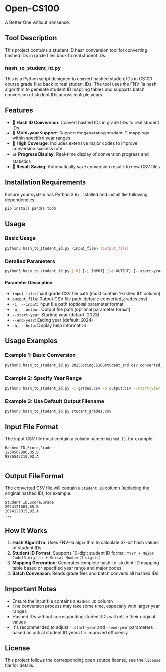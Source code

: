 # Open-CS100
A Better One without nonsense.

## Tool Description

This project contains a student ID hash conversion tool for converting hashed IDs in grade files back to real student IDs.

### hash_to_student_id.py

This is a Python script designed to convert hashed student IDs in CS100 course grade files back to real student IDs. The tool uses the FNV-1a hash algorithm to generate student ID mapping tables and supports batch conversion of student IDs across multiple years.

## Features

- 🔄 **Hash ID Conversion**: Convert hashed IDs in grade files to real student IDs
- 📅 **Multi-year Support**: Support for generating student ID mappings within specified year ranges
- 🎯 **High Coverage**: Includes extensive major codes to improve conversion success rate
- 📊 **Progress Display**: Real-time display of conversion progress and statistics
- 💾 **Result Saving**: Automatically save conversion results to new CSV files

## Installation Requirements

Ensure your system has Python 3.6+ installed and install the following dependencies:

```bash
pip install pandas tqdm
```

## Usage

### Basic Usage

```bash
python3 hash_to_student_id.py <input_file> [output_file]
```

### Detailed Parameters

```bash
python3 hash_to_student_id.py [-h] [-i INPUT] [-o OUTPUT] [--start-year START_YEAR] [--end-year END_YEAR] [input_file] [output_file]
```

#### Parameter Description

- `input_file`: Input grade CSV file path (must contain 'Hashed ID' column)
- `output_file`: Output CSV file path (default: converted_grades.csv)
- `-i, --input`: Input file path (optional parameter format)
- `-o, --output`: Output file path (optional parameter format)
- `--start-year`: Starting year (default: 2023)
- `--end-year`: Ending year (default: 2024)
- `-h, --help`: Display help information

## Usage Examples

### Example 1: Basic Conversion
```bash
python3 hash_to_student_id.py 2025SpringCS100student_end.csv converted_grades.csv
```

### Example 2: Specify Year Range
```bash
python3 hash_to_student_id.py -i grades.csv -o output.csv --start-year 2020 --end-year 2025
```

### Example 3: Use Default Output Filename
```bash
python3 hash_to_student_id.py student_grades.csv
```

## Input File Format

The input CSV file must contain a column named `Hashed ID`, for example:

```csv
Hashed ID,Score,Grade
1234567890,85,B
9876543210,92,A
...
```

## Output File Format

The converted CSV file will contain a `Student ID` column (replacing the original hashed ID), for example:

```csv
Student ID,Score,Grade
2024121001,85,B
2024122015,92,A
...
```

## How It Works

1. **Hash Algorithm**: Uses FNV-1a algorithm to calculate 32-bit hash values of student IDs
2. **Student ID Format**: Supports 10-digit student ID format: `YYYY + Major Code(3 digits) + Serial Number(3 digits)`
3. **Mapping Generation**: Generates complete hash-to-student-ID mapping table based on specified year range and major codes
4. **Batch Conversion**: Reads grade files and batch converts all hashed IDs

## Important Notes

- Ensure the input file contains a `Hashed ID` column
- The conversion process may take some time, especially with larger year ranges
- Hashed IDs without corresponding student IDs will retain their original values
- It's recommended to adjust `--start-year` and `--end-year` parameters based on actual student ID years for improved efficiency

## License

This project follows the corresponding open source license, see the `license` file for details.
